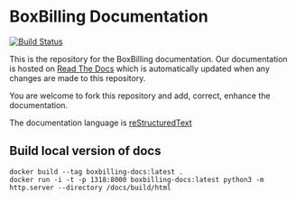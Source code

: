 # BoxBilling Documentation

[![Build Status](https://travis-ci.org/boxbilling/docs.svg?branch=master)](https://travis-ci.org/boxbilling/docs)

This is the repository for the BoxBilling documentation. Our documentation is
hosted on [Read The Docs](https://readthedocs.org) which is automatically
updated when any changes are made to this repository.

You are welcome to fork this repository and add, correct, enhance the documentation.

The documentation language is [reStructuredText](https://www.sphinx-doc.org/en/master/usage/restructuredtext/index.html)

## Build local version of docs

    docker build --tag boxbilling-docs:latest .
    docker run -i -t -p 1318:8000 boxbilling-docs:latest python3 -m http.server --directory /docs/build/html

